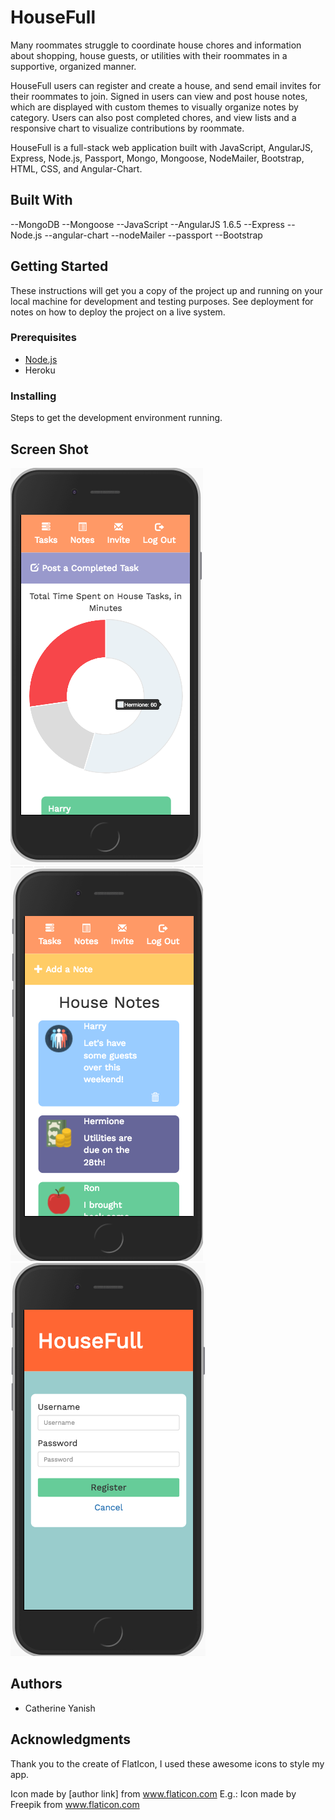 # HouseFull

Many roommates struggle to coordinate house chores and information about shopping, house guests, or utilities with their roommates in a supportive, organized manner.

HouseFull users can register and create a house, and send email invites for their roommates to join. Signed in users can view and post house notes, which are displayed with custom themes to visually organize notes by category. Users can also post completed chores, and view lists and a responsive chart to visualize contributions by roommate.  

HouseFull is a full-stack web application built with JavaScript, AngularJS, Express, Node.js, Passport, Mongo, Mongoose, NodeMailer, Bootstrap, HTML, CSS, and Angular-Chart.


## Built With


--MongoDB
--Mongoose
--JavaScript
--AngularJS 1.6.5
--Express
--Node.js
--angular-chart
--nodeMailer
--passport
--Bootstrap




## Getting Started

These instructions will get you a copy of the project up and running on your local machine for development and testing purposes. See deployment for notes on how to deploy the project on a live system.

### Prerequisites

<!-- Link to software that is required to install the app (e.g. node). -->

- [Node.js](https://nodejs.org/en/)
- Heroku


### Installing

Steps to get the development environment running.

## Screen Shot

![Screenshot](/ScreenShot1.png)
![Screenshot](/ScreenShot3.png)
![Screenshot](/ScreenShot2.png)


<!-- ## Documentation

Link to a read-only version of your scope document or other relevant documentation here (optional). Remove if unused. -->

<!-- ### Completed Features

High level list of items completed.

- [x] Feature a
- [x] Feature b

### Next Steps

Features that you would like to add at some point in the future.

- [ ] Feature c

## Deployment

Add additional notes about how to deploy this on a live system -->

## Authors

* Catherine Yanish


## Acknowledgments

Thank you to the create of FlatIcon, I used these awesome icons to style my app.

Icon made by [author link] from www.flaticon.com
E.g.: Icon made by Freepik from www.flaticon.com
